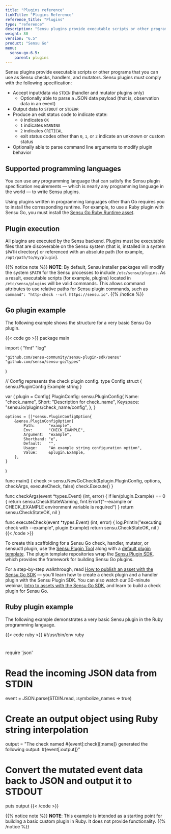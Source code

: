 ```yaml
---
title: "Plugins reference"
linkTitle: "Plugins Reference"
reference_title: "Plugins"
type: "reference"
description: "Sensu plugins provide executable scripts or other programs that can be used as a Sensu check command, pipe handler command, or mutator command. Read the plugin reference to learn about the Sensu plugin specification."
weight: 80
version: "6.5"
product: "Sensu Go"
menu:
  sensu-go-6.5:
    parent: plugins
---
```


Sensu plugins provide executable scripts or other programs that you can use as Sensu checks, handlers, and mutators.
Sensu plugins must comply with the following specification:

- Accept input/data via `STDIN` (handler and mutator plugins only)
  - Optionally able to parse a JSON data payload (that is, observation data in an event)
- Output data to `STDOUT` or `STDERR`
- Produce an exit status code to indicate state:
  - `0` indicates `OK`
  - `1` indicates `WARNING`
  - `2` indicates `CRITICAL`
  - exit status codes other than `0`, `1`, or `2` indicate an unknown or custom
    status
- Optionally able to parse command line arguments to modify plugin behavior

## Supported programming languages

You can use any programming language that can satisfy the Sensu plugin specification requirements &mdash; which is nearly any programming language in the world &mdash; to write Sensu plugins.

Using plugins written in programming languages other than Go requires you to install the corresponding runtime.
For example, to use a Ruby plugin with Sensu Go, you must install the [Sensu Go Ruby Runtime asset][3].

## Plugin execution

All plugins are executed by the Sensu backend.
Plugins must be executable files that are discoverable on the Sensu system (that is, installed in a system `$PATH` directory) or referenced with an absolute path (for example, `/opt/path/to/my/plugin`).

{{% notice note %}}
**NOTE**: By default, Sensu installer packages will modify the system `$PATH` for the Sensu processes to include `/etc/sensu/plugins`.
As a result, executable scripts (for example, plugins) located in `/etc/sensu/plugins` will be valid commands.
This allows command attributes to use relative paths for Sensu plugin commands, such as `command": "http-check --url https://sensu.io"`.
{{% /notice %}}

## Go plugin example

The following example shows the structure for a very basic Sensu Go plugin.

{{< code go >}}
package main

import (
	"fmt"
	"log"

	"github.com/sensu-community/sensu-plugin-sdk/sensu"
	"github.com/sensu/sensu-go/types"
)

// Config represents the check plugin config.
type Config struct {
	sensu.PluginConfig
	Example string
}

var (
	plugin = Config{
		PluginConfig: sensu.PluginConfig{
			Name:     "check_name",
			Short:    "Description for check_name",
			Keyspace: "sensu.io/plugins/check_name/config",
		},
	}

	options = []*sensu.PluginConfigOption{
		&sensu.PluginConfigOption{
			Path:      "example",
			Env:       "CHECK_EXAMPLE",
			Argument:  "example",
			Shorthand: "e",
			Default:   "",
			Usage:     "An example string configuration option",
			Value:     &plugin.Example,
		},
	}
)

func main() {
	check := sensu.NewGoCheck(&plugin.PluginConfig, options, checkArgs, executeCheck, false)
	check.Execute()
}

func checkArgs(event *types.Event) (int, error) {
	if len(plugin.Example) == 0 {
		return sensu.CheckStateWarning, fmt.Errorf("--example or CHECK_EXAMPLE environment variable is required")
	}
	return sensu.CheckStateOK, nil
}

func executeCheck(event *types.Event) (int, error) {
	log.Println("executing check with --example", plugin.Example)
	return sensu.CheckStateOK, nil
}
{{< /code >}}


To create this scaffolding for a Sensu Go check, handler, mutator, or sensuctl plugin, use the [Sensu Plugin Tool][4] along with a [default plugin template][5].
The plugin template repositories wrap the [Sensu Plugin SDK][8], which provides the framework for building Sensu Go plugins.

For a step-by-step walkthrough, read [How to publish an asset with the Sensu Go SDK][7] &mdash; you'll learn how to create a check plugin and a handler plugin with the Sensu Plugin SDK.
You can also watch our 30-minute webinar, [Intro to assets with the Sensu Go SDK][6], and learn to build a check plugin for Sensu Go.

## Ruby plugin example

The following example demonstrates a very basic Sensu plugin in the Ruby programming language.

{{< code ruby >}}
#!/usr/bin/env ruby
#
require 'json'

# Read the incoming JSON data from STDIN
event = JSON.parse(STDIN.read, :symbolize_names => true)

# Create an output object using Ruby string interpolation
output = "The check named #{event[:check][:name]} generated the following output: #{event[:output]}"

# Convert the mutated event data back to JSON and output it to STDOUT
puts output
{{< /code >}}

{{% notice note %}}
**NOTE**: This example is intended as a starting point for building a basic custom plugin in Ruby.
It does not provide functionality.
{{% /notice %}}


[1]: #supported-programming-languages
[2]: https://github.com/sensu-plugins/sensu-plugins-http
[3]: https://bonsai.sensu.io/assets/sensu/sensu-ruby-runtime
[4]: https://github.com/sensu-community/sensu-plugin-tool
[5]: https://github.com/sensu-community/sensu-plugin-tool#overview
[6]: https://sensu.io/resources/webinar/intro-to-assets-with-the-sensu-go-sdk
[7]: https://sensu.io/blog/how-to-publish-an-asset-with-the-sensu-go-sdk
[8]: https://github.com/sensu-community/sensu-plugin-sdk
